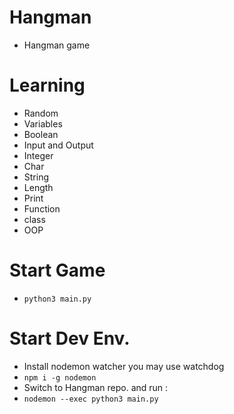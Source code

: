 # Hangman
- Hangman game

# Learning
- Random
- Variables
- Boolean
- Input and Output
- Integer
- Char
- String
- Length
- Print
- Function
- class
- OOP

# Start Game
- `python3 main.py`

# Start Dev Env.
- Install nodemon watcher you may use watchdog
- `npm i -g nodemon`
- Switch to Hangman repo. and run :
- `nodemon --exec python3 main.py`
